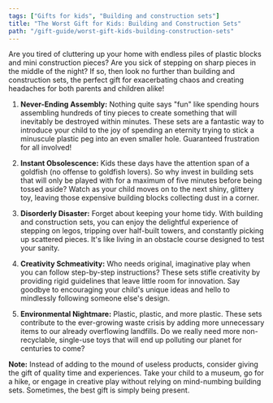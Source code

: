 ```yaml
---
tags: ["Gifts for kids", "Building and construction sets"]
title: "The Worst Gift for Kids: Building and Construction Sets"
path: "/gift-guide/worst-gift-kids-building-construction-sets"
---
```


Are you tired of cluttering up your home with endless piles of plastic blocks and mini construction pieces? Are you sick of stepping on sharp pieces in the middle of the night? If so, then look no further than building and construction sets, the perfect gift for exacerbating chaos and creating headaches for both parents and children alike!

1. **Never-Ending Assembly:** Nothing quite says "fun" like spending hours assembling hundreds of tiny pieces to create something that will inevitably be destroyed within minutes. These sets are a fantastic way to introduce your child to the joy of spending an eternity trying to stick a minuscule plastic peg into an even smaller hole. Guaranteed frustration for all involved!

2. **Instant Obsolescence:** Kids these days have the attention span of a goldfish (no offense to goldfish lovers). So why invest in building sets that will only be played with for a maximum of five minutes before being tossed aside? Watch as your child moves on to the next shiny, glittery toy, leaving those expensive building blocks collecting dust in a corner.

3. **Disorderly Disaster:** Forget about keeping your home tidy. With building and construction sets, you can enjoy the delightful experience of stepping on legos, tripping over half-built towers, and constantly picking up scattered pieces. It's like living in an obstacle course designed to test your sanity.

4. **Creativity Schmeativity:** Who needs original, imaginative play when you can follow step-by-step instructions? These sets stifle creativity by providing rigid guidelines that leave little room for innovation. Say goodbye to encouraging your child's unique ideas and hello to mindlessly following someone else's design.

5. **Environmental Nightmare:** Plastic, plastic, and more plastic. These sets contribute to the ever-growing waste crisis by adding more unnecessary items to our already overflowing landfills. Do we really need more non-recyclable, single-use toys that will end up polluting our planet for centuries to come?

**Note:** Instead of adding to the mound of useless products, consider giving the gift of quality time and experiences. Take your child to a museum, go for a hike, or engage in creative play without relying on mind-numbing building sets. Sometimes, the best gift is simply being present.